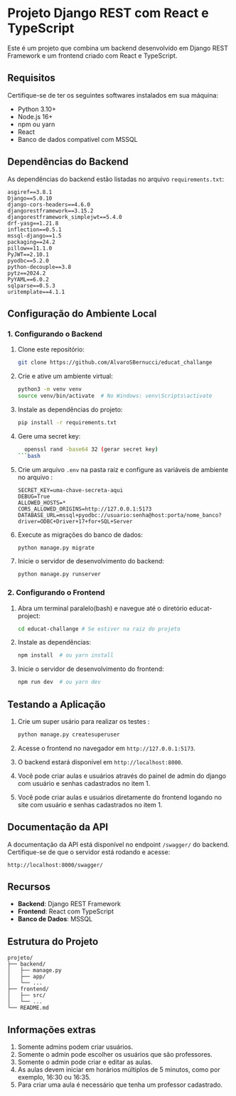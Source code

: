 # Projeto Django REST com React e TypeScript

Este é um projeto que combina um backend desenvolvido em Django REST Framework e um frontend criado com React e TypeScript.

## Requisitos

Certifique-se de ter os seguintes softwares instalados em sua máquina:

- Python 3.10+
- Node.js 16+
- npm ou yarn
- React
- Banco de dados compatível com MSSQL

## Dependências do Backend

As dependências do backend estão listadas no arquivo `requirements.txt`:

```plaintext
asgiref==3.8.1
Django==5.0.10
django-cors-headers==4.6.0
djangorestframework==3.15.2
djangorestframework_simplejwt==5.4.0
drf-yasg==1.21.8
inflection==0.5.1
mssql-django==1.5
packaging==24.2
pillow==11.1.0
PyJWT==2.10.1
pyodbc==5.2.0
python-decouple==3.8
pytz==2024.2
PyYAML==6.0.2
sqlparse==0.5.3
uritemplate==4.1.1
```

## Configuração do Ambiente Local

### 1. Configurando o Backend

1. Clone este repositório:

    ```bash
    git clone https://github.com/AlvaroSBernucci/educat_challange
    ```

2. Crie e ative um ambiente virtual:

    ```bash
    python3 -m venv venv
    source venv/bin/activate  # No Windows: venv\Scripts\activate
    ```

3. Instale as dependências do projeto:

    ```bash
    pip install -r requirements.txt
    ```

4.  Gere uma secret key:
   
    ```bash
      openssl rand -base64 32 (gerar secret key)
    ```bash

5. Crie um arquivo `.env` na pasta raiz e configure as variáveis de ambiente no arquivo :

    ```plaintext
    SECRET_KEY=uma-chave-secreta-aqui
    DEBUG=True
    ALLOWED_HOSTS=*
    CORS_ALLOWED_ORIGINS=http://127.0.0.1:5173
    DATABASE_URL=mssql+pyodbc://usuario:senha@host:porta/nome_banco?driver=ODBC+Driver+17+for+SQL+Server
    ```

6. Execute as migrações do banco de dados:

    ```bash
    python manage.py migrate
    ```

7. Inicie o servidor de desenvolvimento do backend:

    ```bash
    python manage.py runserver
    ```

### 2. Configurando o Frontend

1. Abra um terminal paralelo(bash) e navegue até o diretório educat-project:

    ```bash
    cd educat-challange # Se estiver na raiz do projeto
    ```

2. Instale as dependências:

    ```bash
    npm install  # ou yarn install
    ```


4. Inicie o servidor de desenvolvimento do frontend:

    ```bash
    npm run dev  # ou yarn dev
    ```

## Testando a Aplicação

1. Crie um super usário para realizar os testes :

    ```bash
    python manage.py createsuperuser
    ```
   
2. Acesse o frontend no navegador em `http://127.0.0.1:5173`.
3. O backend estará disponível em `http://localhost:8000`.
4. Você pode criar aulas e usuários através do painel de admin do django com usuário e senhas cadastrados no item 1.
5. Você pode criar aulas e usuários diretamente do frontend logando no site com usuário e senhas cadastrados no item 1.

## Documentação da API

A documentação da API está disponível no endpoint `/swagger/` do backend. Certifique-se de que o servidor está rodando e acesse:

```plaintext
http://localhost:8000/swagger/
```

## Recursos

- **Backend**: Django REST Framework
- **Frontend**: React com TypeScript
- **Banco de Dados**: MSSQL

## Estrutura do Projeto

```plaintext
projeto/
├── backend/
│   ├── manage.py
│   ├── app/
│   └── ...
├── frontend/
│   ├── src/
│   └── ...
└── README.md
```

## Informações extras

1) Somente admins podem criar usuários.
2) Somente o admin pode escolher os usuários que são professores.
3) Somente o admin pode criar e editar as aulas.
4) As aulas devem iniciar em horários múltiplos de 5 minutos, como por exemplo, 16:30 ou 16:35.
5) Para criar uma aula é necessário que tenha um professor cadastrado.

